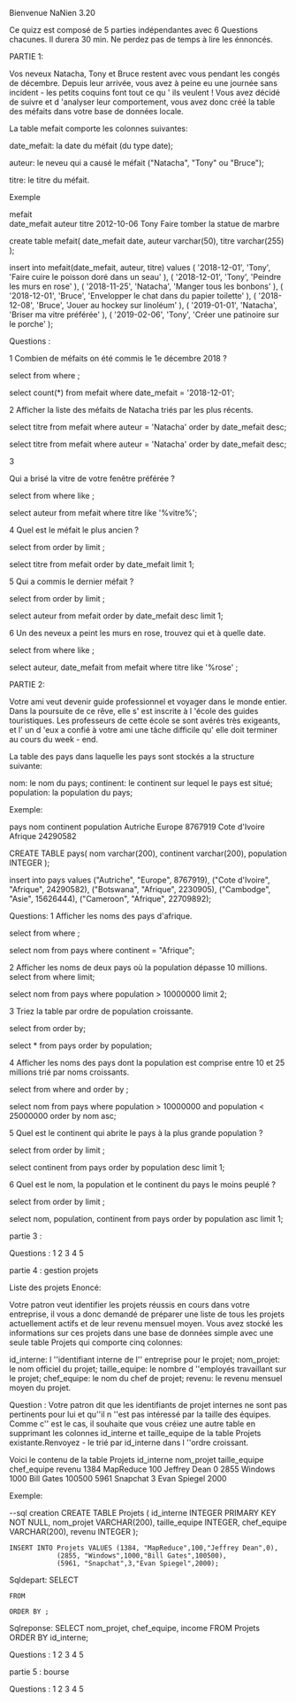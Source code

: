 
Bienvenue NaNien 3.20

Ce quizz est composé de 5 parties indépendantes avec 6 Questions chacunes.
Il durera 30 min. Ne perdez pas de temps à lire les énnoncés.



PARTIE 1: 


Vos neveux Natacha, Tony et Bruce restent avec vous pendant les congés de décembre. Depuis leur arrivée,
vous avez à peine eu une journée sans incident - les petits coquins font tout ce qu ' ils veulent !
Vous avez décidé de suivre et d 'analyser leur comportement, vous avez donc créé la table des méfaits dans votre base de données locale. 

La table mefait comporte les colonnes suivantes:

date_mefait: la date du méfait (du type date);

auteur: le neveu qui a causé le méfait ("Natacha", "Tony" ou "Bruce");

titre: le titre du méfait.


Exemple

mefait      
date_mefait auteur titre 
2012-10-06  Tony   Faire tomber la statue de marbre


create table mefait(
    date_mefait date,
    auteur varchar(50),
    titre varchar(255)
);

insert into
    mefait(date_mefait, auteur, titre)
values
    (
        '2018-12-01',
        'Tony',
        'Faire cuire le poisson doré dans un seau'
    ),
    (
        '2018-12-01',
        'Tony',
        'Peindre les murs en rose'
    ),
    (
        '2018-11-25', 
        'Natacha', 
        'Manger tous les bonbons'
    ),
    (
        '2018-12-01',
        'Bruce',
        'Envelopper le chat dans du papier toilette'
    ),
    (
        '2018-12-08',
        'Bruce',
        'Jouer au hockey sur linoléum'
    ),
    (
        '2019-01-01', 
        'Natacha', 
        'Briser ma vitre préférée'
    ),
    (
        '2019-02-06',
        'Tony',
        'Créer une patinoire sur le porche'
    );

Questions :

1
Combien de méfaits on été commis le 1e décembre 2018 ?

select
from
where ;

select
    count(*)
from
  mefait
where date_mefait = '2018-12-01';


2
Afficher la liste des méfaits de Natacha triés par les plus récents.

select
    titre
from
  mefait
where auteur = 'Natacha'
order by date_mefait desc;

select
    titre
from
  mefait
where auteur = 'Natacha'
order by date_mefait desc;

3

Qui a brisé la vitre de votre fenêtre préférée ?

select
from
where
like ;

select
    auteur
from
  mefait
where titre like '%vitre%';

4
Quel est le méfait le plus ancien ?

select
from
order by
limit ;

select
    titre
from
  mefait
order by date_mefait
limit 1;

5
Qui a commis le dernier méfait ?

select
from
order by
limit ;

select
    auteur
from
  mefait
order by date_mefait desc
limit 1;

6
Un des neveux a peint les murs en rose, trouvez qui et à quelle date.

select
from
where
like
;

select
    auteur, date_mefait
from
  mefait
where titre like '%rose'
;






PARTIE 2:


Votre ami veut devenir guide professionnel et voyager dans le monde entier. Dans la poursuite de ce rêve, elle s' est inscrite à l 'école des guides touristiques. Les professeurs de cette école se sont avérés très exigeants, et l' un d 'eux a confié à votre ami une tâche difficile qu' elle doit terminer au cours du week -
end.

La table des pays dans laquelle les pays sont stockés a la structure suivante:

nom: le nom du pays;
continent: le continent sur lequel le pays est situé;
population: la population du pays;

Exemple: 

pays 
nom                 continent       population 
Autriche            Europe          8767919 
Cote d'Ivoire       Afrique         24290582


CREATE TABLE pays(
    nom varchar(200),
    continent varchar(200),
    population INTEGER
);

insert into
    pays
values
    ("Autriche", "Europe", 8767919),
    ("Cote d'Ivoire", "Afrique", 24290582),
    ("Botswana", "Afrique", 2230905),
    ("Cambodge", "Asie", 15626444),
    ("Cameroon", "Afrique", 22709892);


Questions:
1
Afficher les noms des pays d'afrique.

select
from
where ;

select nom
from pays
where continent = "Afrique";

2
Afficher les noms de deux pays où la population dépasse 10 millions.
select
from
where
limit;

select nom
from pays
where population > 10000000
limit 2;

3
Triez la table par ordre de population croissante.

select
from
order by;

select *
from pays
order by population;

4
Afficher les noms des pays dont la population est comprise entre 10 et 25 millions trié par noms croissants.

select
from
where 
and
order by ;

select nom
from pays
where population > 10000000 and population < 25000000
order by nom asc;

5
Quel est le continent qui abrite le pays à la plus grande population ?

select
from
order by
limit ;

select continent
from pays
order by population desc
limit 1;

6
Quel est le nom, la population et le continent du pays le moins peuplé ?

select
from
order by
limit ;

select nom, population, continent
from pays
order by population asc
limit 1;




partie 3 : 


Questions :
1
2
3
4
5

partie 4 : gestion projets

Liste des projets 
Enoncé: 

Votre patron veut identifier les projets réussis en cours dans votre entreprise,
il vous a donc demandé de préparer une liste de tous les projets actuellement actifs et de leur revenu mensuel moyen.
Vous avez stocké les informations sur ces projets dans une base de données simple avec une seule table Projets qui comporte cinq colonnes: 

id_interne: l ''identifiant interne de l'' entreprise pour le projet;
nom_projet: le nom officiel du projet;
taille_equipe: le nombre d ''employés travaillant sur le projet;
chef_equipe: le nom du chef de projet;
revenu: le revenu mensuel moyen du projet.

Question : 
Votre patron dit que les identifiants de projet internes ne sont pas pertinents pour lui et qu''il n ''est pas intéressé par la taille des équipes. Comme c'' est le cas,
il souhaite que vous créiez une autre table en supprimant les colonnes id_interne et taille_equipe de la table Projets existante.Renvoyez - le trié par id_interne dans l ''ordre croissant.

Voici le contenu de la table Projets
id_interne		nom_projet		taille_equipe		chef_equipe	revenu
1384			MapReduce		100			Jeffrey Dean	0
2855			Windows			1000			Bill Gates	100500
5961			Snapchat		3			Evan Spiegel	2000


Exemple: 

--sql creation
	CREATE TABLE Projets (
	id_interne INTEGER PRIMARY KEY NOT NULL,
	nom_projet VARCHAR(200),
	taille_equipe INTEGER,
	chef_equipe VARCHAR(200),
	revenu INTEGER
	);

	INSERT INTO Projets VALUES (1384, "MapReduce",100,"Jeffrey Dean",0),
				(2855, "Windows",1000,"Bill Gates",100500),
				(5961, "Snapchat",3,"Evan Spiegel",2000);


Sqldepart: 
	SELECT 
        
    FROM 
        
    ORDER BY ;


Sqlreponse: 
	SELECT 
        nom_projet, 
        chef_equipe, 
        income 
    FROM 
        Projets
    ORDER BY id_interne;


Questions :
1
2
3
4
5

partie 5 : bourse


Questions :
1
2
3
4
5
